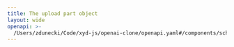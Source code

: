 ```yaml
---
title: The upload part object
layout: wide
openapi: >-
  /Users/zdunecki/Code/xyd-js/openai-clone/openapi.yaml#/components/schemas/UploadPart
---
```


